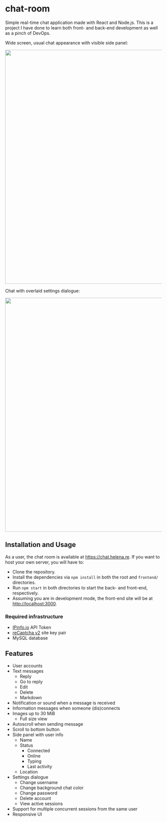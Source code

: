 # chat-room
Simple real-time chat application made with React and Node.js. This is a project I have done to learn both front- and back-end development as well as a pinch of DevOps.

Wide screen, usual chat appearance with visible side panel:
<p>
  <img src="https://i.imgur.com/OvXJPWH.png" width="750" height="auto">
</p>
Chat with overlaid settings dialogue:
<p>
  <img src="https://i.imgur.com/SdByVIP.png" width="750" height="auto">
</p>

## Installation and Usage
As a user, the chat room is available at <https://chat.helena.re>.
If you want to host your own server, you will have to:
- Clone the repository.
- Install the dependencies via `npm install` in both the root and `frontend/` directories.
- Run `npm start` in both directories to start the back- and front-end, respectively.
- Assuming you are in development mode, the front-end site will be at [http://localhost:3000](http://localhost:3000).

### Required infrastructure
- [IPinfo.io](https://ipinfo.io/) API Token
- [reCaptcha v2](https://developers.google.com/recaptcha/intro) site key pair
- MySQL database

## Features

- User accounts
- Text messages
  - Reply
  - Go to reply
  - Edit
  - Delete
  - Markdown
- Notification or sound when a message is received
- Information messages when someone (dis)connects
- Images up to 30 MiB
  - Full size view
- Autoscroll when sending message
- Scroll to bottom button
- Side panel with user info
  - Name
  - Status
    - Connected
    - Online
    - Typing
    - Last activity
  - Location
- Settings dialogue
  - Change username
  - Change background chat color
  - Change password
  - Delete account
  - View active sessions
- Support for multiple concurrent sessions from the same user
- Responsive UI
